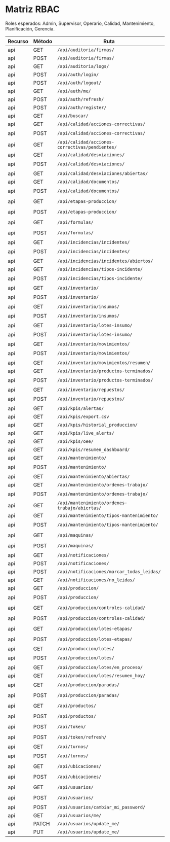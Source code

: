 # Matriz RBAC

Roles esperados: Admin, Supervisor, Operario, Calidad, Mantenimiento, Planificación, Gerencia.

| Recurso | Método | Ruta | Admin | Supervisor | Operario | Calidad | Mantenimiento | Planificación | Gerencia |
|---|---|---|---|---|---|---|---|---|---|
| api | GET | `/api/auditoria/firmas/` | ✅ | ✅ | ✅ | ✅ | ✅ | ✅ | ✅ |
| api | POST | `/api/auditoria/firmas/` | ✅ | ✅ | ✅ | ✅ | ✅ | ✅ | ✅ |
| api | GET | `/api/auditoria/logs/` | ✅ | ✅ | ✅ | ✅ | ✅ | ✅ | ✅ |
| api | POST | `/api/auth/login/` | ✅ | ✅ | ✅ | ✅ | ✅ | ✅ | ✅ |
| api | POST | `/api/auth/logout/` | ✅ | ✅ | ✅ | ✅ | ✅ | ✅ | ✅ |
| api | GET | `/api/auth/me/` | ✅ | ✅ | ✅ | ✅ | ✅ | ✅ | ✅ |
| api | POST | `/api/auth/refresh/` | ✅ | ✅ | ✅ | ✅ | ✅ | ✅ | ✅ |
| api | POST | `/api/auth/register/` | ✅ | ✅ | ✅ | ✅ | ✅ | ✅ | ✅ |
| api | GET | `/api/buscar/` | ✅ | ✅ | ✅ | ✅ | ✅ | ✅ | ✅ |
| api | GET | `/api/calidad/acciones-correctivas/` | ✅ | ✅ | ✅ | ✅ | ✅ | ✅ | ✅ |
| api | POST | `/api/calidad/acciones-correctivas/` | ✅ | ✅ | ⛔ | ⛔ | ⛔ | ⛔ | ⛔ |
| api | GET | `/api/calidad/acciones-correctivas/pendientes/` | ✅ | ✅ | ✅ | ✅ | ✅ | ✅ | ✅ |
| api | GET | `/api/calidad/desviaciones/` | ✅ | ✅ | ✅ | ✅ | ✅ | ✅ | ✅ |
| api | POST | `/api/calidad/desviaciones/` | ✅ | ✅ | ⛔ | ⛔ | ⛔ | ⛔ | ⛔ |
| api | GET | `/api/calidad/desviaciones/abiertas/` | ✅ | ✅ | ✅ | ✅ | ✅ | ✅ | ✅ |
| api | GET | `/api/calidad/documentos/` | ✅ | ✅ | ✅ | ✅ | ✅ | ✅ | ✅ |
| api | POST | `/api/calidad/documentos/` | ✅ | ⛔ | ⛔ | ⛔ | ⛔ | ⛔ | ⛔ |
| api | GET | `/api/etapas-produccion/` | ✅ | ✅ | ⛔ | ⛔ | ⛔ | ⛔ | ⛔ |
| api | POST | `/api/etapas-produccion/` | ✅ | ⛔ | ⛔ | ⛔ | ⛔ | ⛔ | ⛔ |
| api | GET | `/api/formulas/` | ✅ | ✅ | ⛔ | ⛔ | ⛔ | ⛔ | ⛔ |
| api | POST | `/api/formulas/` | ✅ | ⛔ | ⛔ | ⛔ | ⛔ | ⛔ | ⛔ |
| api | GET | `/api/incidencias/incidentes/` | ✅ | ✅ | ✅ | ✅ | ✅ | ✅ | ✅ |
| api | POST | `/api/incidencias/incidentes/` | ✅ | ⛔ | ⛔ | ⛔ | ⛔ | ⛔ | ⛔ |
| api | GET | `/api/incidencias/incidentes/abiertos/` | ✅ | ✅ | ✅ | ✅ | ✅ | ✅ | ✅ |
| api | GET | `/api/incidencias/tipos-incidente/` | ✅ | ✅ | ✅ | ✅ | ✅ | ✅ | ✅ |
| api | POST | `/api/incidencias/tipos-incidente/` | ✅ | ⛔ | ⛔ | ⛔ | ⛔ | ⛔ | ⛔ |
| api | GET | `/api/inventario/` | ✅ | ✅ | ✅ | ✅ | ✅ | ✅ | ✅ |
| api | POST | `/api/inventario/` | ✅ | ⛔ | ⛔ | ⛔ | ⛔ | ⛔ | ⛔ |
| api | GET | `/api/inventario/insumos/` | ✅ | ✅ | ✅ | ✅ | ✅ | ✅ | ✅ |
| api | POST | `/api/inventario/insumos/` | ✅ | ⛔ | ⛔ | ⛔ | ⛔ | ⛔ | ⛔ |
| api | GET | `/api/inventario/lotes-insumo/` | ✅ | ✅ | ✅ | ✅ | ✅ | ✅ | ✅ |
| api | POST | `/api/inventario/lotes-insumo/` | ✅ | ⛔ | ⛔ | ⛔ | ⛔ | ⛔ | ⛔ |
| api | GET | `/api/inventario/movimientos/` | ✅ | ✅ | ✅ | ✅ | ✅ | ✅ | ✅ |
| api | POST | `/api/inventario/movimientos/` | ✅ | ✅ | ⛔ | ⛔ | ⛔ | ⛔ | ⛔ |
| api | GET | `/api/inventario/movimientos/resumen/` | ✅ | ✅ | ✅ | ✅ | ✅ | ✅ | ✅ |
| api | GET | `/api/inventario/productos-terminados/` | ✅ | ✅ | ✅ | ✅ | ✅ | ✅ | ✅ |
| api | POST | `/api/inventario/productos-terminados/` | ✅ | ⛔ | ⛔ | ⛔ | ⛔ | ⛔ | ⛔ |
| api | GET | `/api/inventario/repuestos/` | ✅ | ✅ | ✅ | ✅ | ✅ | ✅ | ✅ |
| api | POST | `/api/inventario/repuestos/` | ✅ | ⛔ | ⛔ | ⛔ | ⛔ | ⛔ | ⛔ |
| api | GET | `/api/kpis/alertas/` | ✅ | ✅ | ✅ | ✅ | ✅ | ✅ | ✅ |
| api | GET | `/api/kpis/export.csv` | ✅ | ✅ | ✅ | ✅ | ✅ | ✅ | ✅ |
| api | GET | `/api/kpis/historial_produccion/` | ✅ | ✅ | ✅ | ✅ | ✅ | ✅ | ✅ |
| api | GET | `/api/kpis/live_alerts/` | ✅ | ✅ | ✅ | ✅ | ✅ | ✅ | ✅ |
| api | GET | `/api/kpis/oee/` | ✅ | ✅ | ✅ | ✅ | ✅ | ✅ | ✅ |
| api | GET | `/api/kpis/resumen_dashboard/` | ✅ | ✅ | ✅ | ✅ | ✅ | ✅ | ✅ |
| api | GET | `/api/mantenimiento/` | ✅ | ✅ | ✅ | ✅ | ✅ | ✅ | ✅ |
| api | POST | `/api/mantenimiento/` | ✅ | ⛔ | ⛔ | ⛔ | ⛔ | ⛔ | ⛔ |
| api | GET | `/api/mantenimiento/abiertas/` | ✅ | ✅ | ✅ | ✅ | ✅ | ✅ | ✅ |
| api | GET | `/api/mantenimiento/ordenes-trabajo/` | ✅ | ✅ | ✅ | ✅ | ✅ | ✅ | ✅ |
| api | POST | `/api/mantenimiento/ordenes-trabajo/` | ✅ | ⛔ | ⛔ | ⛔ | ⛔ | ⛔ | ⛔ |
| api | GET | `/api/mantenimiento/ordenes-trabajo/abiertas/` | ✅ | ✅ | ✅ | ✅ | ✅ | ✅ | ✅ |
| api | GET | `/api/mantenimiento/tipos-mantenimiento/` | ✅ | ✅ | ✅ | ✅ | ✅ | ✅ | ✅ |
| api | POST | `/api/mantenimiento/tipos-mantenimiento/` | ✅ | ⛔ | ⛔ | ⛔ | ⛔ | ⛔ | ⛔ |
| api | GET | `/api/maquinas/` | ✅ | ✅ | ⛔ | ⛔ | ⛔ | ⛔ | ⛔ |
| api | POST | `/api/maquinas/` | ✅ | ⛔ | ⛔ | ⛔ | ⛔ | ⛔ | ⛔ |
| api | GET | `/api/notificaciones/` | ✅ | ✅ | ✅ | ✅ | ✅ | ✅ | ✅ |
| api | POST | `/api/notificaciones/` | ✅ | ✅ | ✅ | ✅ | ✅ | ✅ | ✅ |
| api | POST | `/api/notificaciones/marcar_todas_leidas/` | ✅ | ✅ | ✅ | ✅ | ✅ | ✅ | ✅ |
| api | GET | `/api/notificaciones/no_leidas/` | ✅ | ✅ | ✅ | ✅ | ✅ | ✅ | ✅ |
| api | GET | `/api/produccion/` | ✅ | ✅ | ✅ | ✅ | ✅ | ✅ | ✅ |
| api | POST | `/api/produccion/` | ✅ | ✅ | ⛔ | ⛔ | ⛔ | ⛔ | ⛔ |
| api | GET | `/api/produccion/controles-calidad/` | ✅ | ✅ | ⛔ | ⛔ | ⛔ | ⛔ | ⛔ |
| api | POST | `/api/produccion/controles-calidad/` | ✅ | ⛔ | ⛔ | ⛔ | ⛔ | ⛔ | ⛔ |
| api | GET | `/api/produccion/lotes-etapas/` | ✅ | ✅ | ⛔ | ⛔ | ⛔ | ⛔ | ⛔ |
| api | POST | `/api/produccion/lotes-etapas/` | ✅ | ⛔ | ✅ | ⛔ | ⛔ | ⛔ | ⛔ |
| api | GET | `/api/produccion/lotes/` | ✅ | ✅ | ✅ | ✅ | ✅ | ✅ | ✅ |
| api | POST | `/api/produccion/lotes/` | ✅ | ✅ | ⛔ | ⛔ | ⛔ | ⛔ | ⛔ |
| api | GET | `/api/produccion/lotes/en_proceso/` | ✅ | ✅ | ✅ | ✅ | ✅ | ✅ | ✅ |
| api | GET | `/api/produccion/lotes/resumen_hoy/` | ✅ | ✅ | ✅ | ✅ | ✅ | ✅ | ✅ |
| api | GET | `/api/produccion/paradas/` | ✅ | ✅ | ⛔ | ⛔ | ⛔ | ⛔ | ⛔ |
| api | POST | `/api/produccion/paradas/` | ✅ | ⛔ | ✅ | ⛔ | ⛔ | ⛔ | ⛔ |
| api | GET | `/api/productos/` | ✅ | ✅ | ⛔ | ⛔ | ⛔ | ⛔ | ⛔ |
| api | POST | `/api/productos/` | ✅ | ⛔ | ⛔ | ⛔ | ⛔ | ⛔ | ⛔ |
| api | POST | `/api/token/` | ⛔ | ⛔ | ⛔ | ⛔ | ⛔ | ⛔ | ⛔ |
| api | POST | `/api/token/refresh/` | ⛔ | ⛔ | ⛔ | ⛔ | ⛔ | ⛔ | ⛔ |
| api | GET | `/api/turnos/` | ✅ | ✅ | ✅ | ✅ | ✅ | ✅ | ✅ |
| api | POST | `/api/turnos/` | ✅ | ⛔ | ⛔ | ⛔ | ⛔ | ⛔ | ⛔ |
| api | GET | `/api/ubicaciones/` | ✅ | ✅ | ⛔ | ⛔ | ⛔ | ⛔ | ⛔ |
| api | POST | `/api/ubicaciones/` | ✅ | ⛔ | ⛔ | ⛔ | ⛔ | ⛔ | ⛔ |
| api | GET | `/api/usuarios/` | ✅ | ⛔ | ⛔ | ⛔ | ⛔ | ⛔ | ⛔ |
| api | POST | `/api/usuarios/` | ✅ | ⛔ | ⛔ | ⛔ | ⛔ | ⛔ | ⛔ |
| api | POST | `/api/usuarios/cambiar_mi_password/` | ✅ | ✅ | ✅ | ✅ | ✅ | ✅ | ✅ |
| api | GET | `/api/usuarios/me/` | ✅ | ✅ | ✅ | ✅ | ✅ | ✅ | ✅ |
| api | PATCH | `/api/usuarios/update_me/` | ✅ | ✅ | ✅ | ✅ | ✅ | ✅ | ✅ |
| api | PUT | `/api/usuarios/update_me/` | ✅ | ✅ | ✅ | ✅ | ✅ | ✅ | ✅ |
